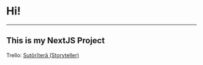 # Hi!
---
This is my NextJS Project
---
Trello: [Sutōrīterā (Storyteller)](https://trello.com/b/Klah4O8d/finnapp)
